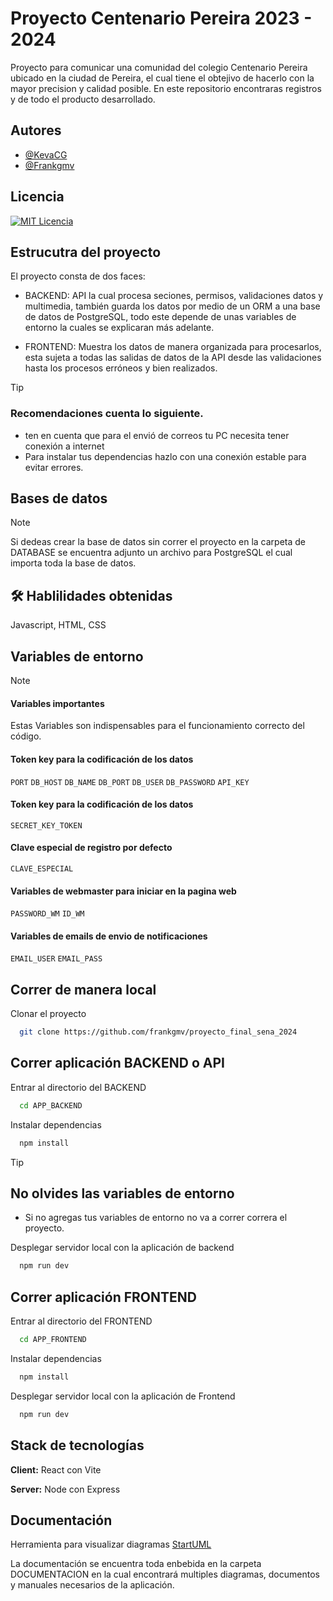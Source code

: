 

# Proyecto Centenario Pereira 2023 - 2024

Proyecto para comunicar una comunidad del colegio Centenario Pereira ubicado en la ciudad de Pereira, el cual tiene el obtejivo de hacerlo con la mayor precision y calidad posible. En este repositorio encontraras registros y de todo el producto desarrollado.




## Autores

- [@KevaCG](https://github.com/KevaCG)
- [@Frankgmv](https://github.com/frankgmv)


## Licencia

[![MIT Licencia](https://img.shields.io/badge/License-MIT-green.svg)](https://choosealicense.com/licenses/mit/)

## Estrucutra del proyecto

El proyecto consta de dos faces:
- BACKEND: API la cual procesa seciones, permisos, validaciones datos y multimedia, también guarda los datos por medio de un ORM a una base de datos de PostgreSQL, todo este depende de unas variables de entorno la cuales se explicaran más adelante.

- FRONTEND: Muestra los datos de manera organizada para procesarlos, esta sujeta a todas las salidas de datos de la API desde las validaciones hasta los procesos erróneos y bien realizados.

> [!Tip]
> ### Recomendaciones cuenta lo siguiente.
> - ten en cuenta que para el envió de correos tu PC necesita tener conexión a internet 
> - Para instalar tus dependencias hazlo con una conexión estable para evitar errores.

## Bases de datos

> [!Note]
> Si dedeas crear la base de datos sin correr el proyecto en la carpeta de DATABASE se encuentra adjunto un archivo para PostgreSQL el cual importa toda la base de datos.



## 🛠 Hablilidades obtenidas
Javascript, HTML, CSS


## Variables de entorno 

>[!Note]
>#### Variables importantes
>Estas Variables son indispensables para el funcionamiento correcto del código.

#### Token key para la codificación de los datos

`PORT`
`DB_HOST`
`DB_NAME`
`DB_PORT`
`DB_USER`
`DB_PASSWORD`
`API_KEY`

#### Token key para la codificación de los datos

`SECRET_KEY_TOKEN`

#### Clave especial de registro por defecto

`CLAVE_ESPECIAL`

#### Variables de webmaster para iniciar en la pagina web

`PASSWORD_WM`
`ID_WM`


#### Variables de emails de envio de notificaciones

`EMAIL_USER`
`EMAIL_PASS`


## Correr de manera local

Clonar el proyecto

```bash
  git clone https://github.com/frankgmv/proyecto_final_sena_2024
```

## Correr aplicación BACKEND o API 

Entrar al directorio del BACKEND

```bash
  cd APP_BACKEND
```

Instalar dependencias

```bash
  npm install
```

> [!Tip]
> ## No olvides las variables de entorno
> - Si no agregas tus variables de entorno no va a correr correra el proyecto.
>

Desplegar servidor local con la aplicación de backend

```bash
  npm run dev
```

## Correr aplicación FRONTEND

Entrar al directorio del FRONTEND
```bash
  cd APP_FRONTEND
```

Instalar dependencias

```bash
  npm install
```

Desplegar servidor local con la aplicación de Frontend

```bash
  npm run dev
```
## Stack de tecnologías

**Client:** React con Vite

**Server:** Node con Express


## Documentación

Herramienta para visualizar diagramas
[StartUML](https://staruml.io/download/)

La documentación se encuentra toda enbebida en la carpeta DOCUMENTACION en la cual encontrará multiples diagramas, documentos y  manuales necesarios de la aplicación.


